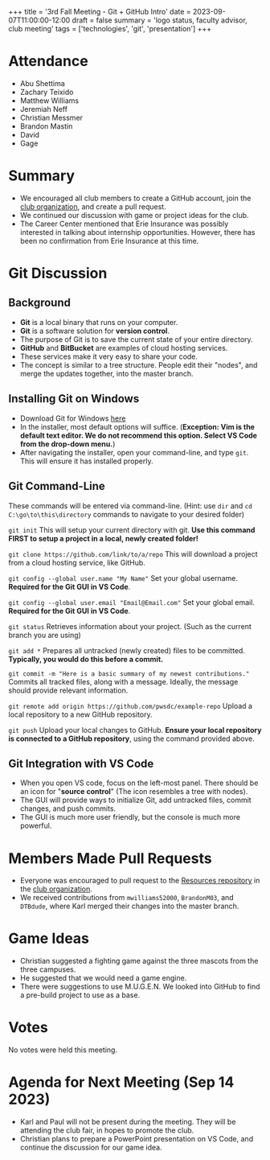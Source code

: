 +++
title = '3rd Fall Meeting - Git + GitHub Intro'
date = 2023-09-07T11:00:00-12:00
draft = false
summary = 'logo status, faculty advisor, club meeting'
tags = ['technologies', 'git', 'presentation']
+++

# Attendance

- Abu Shettima
- Zachary Teixido
- Matthew Williams
- Jeremiah Neff
- Christian Messmer
- Brandon Mastin
- David
- Gage
  
# Summary

- We encouraged all club members to create a GitHub account, join the [club organization](https://github.com/pwsdc), and create a pull request.
- We continued our discussion with game or project ideas for the club.
- The Career Center mentioned that Erie Insurance was possibly interested in talking about internship opportunities. However, there has been no confirmation from Erie Insurance at this time.

# Git Discussion

## Background

- **Git** is a local binary that runs on your computer.
- **Git** is a software solution for **version control**.
- The purpose of Git is to save the current state of your entire directory.
- **GitHub** and **BitBucket** are examples of cloud hosting services.
- These services make it very easy to share your code.
- The concept is similar to a tree structure. People edit their "nodes", and merge the updates together, into the master branch.

## Installing Git on Windows

- Download Git for Windows [here](https://git-scm.com/download/win)
- In the installer, most default options will suffice. (**Exception: Vim is the default text editor. We do not recommend this option. Select VS Code from the drop-down menu.**)
- After navigating the installer, open your command-line, and type `git`. This will ensure it has installed properly.

## Git Command-Line

These commands will be entered via command-line. (Hint: use `dir` and `cd C:\go\to\this\directory` commands to navigate to your desired folder)

`git init`
This will setup your current directory with git. **Use this command FIRST to setup a project in a local, newly created folder!**

`git clone https://github.com/link/to/a/repo`
This will download a project from a cloud hosting service, like GitHub.

`git config --global user.name "My Name"` 
Set your global username. **Required for the Git GUI in VS Code**.

`git config --global user.email "Email@Email.com"`
Set your global email. **Required for the Git GUI in VS Code**.

`git status`
Retrieves information about your project. (Such as the current branch you are using)

`git add *`
Prepares all untracked (newly created) files to be committed. **Typically, you would do this before a commit.**

`git commit -m "Here is a basic summary of my newest contributions."`
Commits all tracked files, along with a message. Ideally, the message should provide relevant information.

`git remote add origin https://github.com/pwsdc/example-repo`
Upload a local repository to a new GitHub repository.

`git push`
Upload your local changes to GitHub. **Ensure your local repository is connected to a GitHub repository**, using the command provided above.

## Git Integration with VS Code

- When you open VS code, focus on the left-most panel. There should be an icon for "**source control**" (The icon resembles a tree with nodes).
- The GUI will provide ways to initialize Git, add untracked files, commit changes, and push commits.
- The GUI is much more user friendly, but the console is much more powerful.

# Members Made Pull Requests 

- Everyone was encouraged to pull request to the [Resources repository](https://github.com/pwsdc/resources) in the [club organization](https://github.com/pwsdc/).
- We received contributions from `mwilliams52000`, `BrandonM03`, and `DTBdude`, where Karl merged their changes into the master branch.

# Game Ideas

- Christian suggested a fighting game against the three mascots from the three campuses.
- He suggested that we would need a game engine.
- There were suggestions to use M.U.G.E.N. We looked into GitHub to find a pre-build project to use as a base.

# Votes

No votes were held this meeting.

# Agenda for Next Meeting (Sep 14 2023)

- Karl and Paul will not be present during the meeting. They will be attending the club fair, in hopes to promote the club.
- Christian plans to prepare a PowerPoint presentation on VS Code, and continue the discussion for our game idea.
